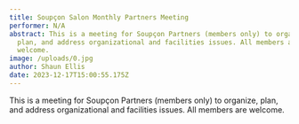 ```yaml
---
title: Soupçon Salon Monthly Partners Meeting
performer: N/A
abstract: This is a meeting for Soupçon Partners (members only) to organize,
  plan, and address organizational and facilities issues. All members are
  welcome.
image: /uploads/0.jpg
author: Shaun Ellis
date: 2023-12-17T15:00:55.175Z
---
```

This is a meeting for Soupçon Partners (members only) to organize, plan, and address organizational and facilities issues. All members are welcome.